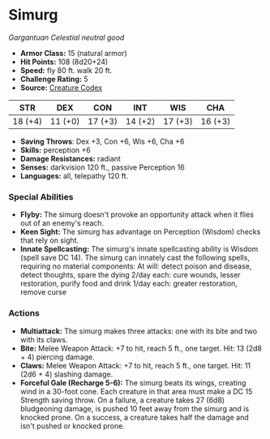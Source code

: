 # Simurg

*Gargantuan* *Celestial* *neutral good*

- **Armor Class:** 15 (natural armor)
- **Hit Points:** 108 (8d20+24)
- **Speed:** fly 80 ft. walk 20 ft.
- **Challenge Rating:** 5
- **Source:** [Creature Codex](https://koboldpress.com/kpstore/product/creature-codex-for-5th-edition-dnd/)

| STR | DEX | CON | INT | WIS | CHA |
| --- | --- | --- | --- | --- | --- |
| 18 (+4) | 11 (+0) | 17 (+3) | 14 (+2) | 17 (+3) | 16 (+3) |

- **Saving Throws**: Dex +3, Con +6, Wis +6, Cha +6
- **Skills:** perception +6
- **Damage Resistances:** radiant
- **Senses:** darkvision 120 ft., passive Perception 16
- **Languages:** all, telepathy 120 ft.
### Special Abilities
- **Flyby:** The simurg doesn't provoke an opportunity attack when it flies out of an enemy's reach.
- **Keen Sight:** The simurg has advantage on Perception (Wisdom) checks that rely on sight.
- **Innate Spellcasting:** The simurg's innate spellcasting ability is Wisdom (spell save DC 14). The simurg can innately cast the following spells, requiring no material components: At will: detect poison and disease, detect thoughts, spare the dying 2/day each: cure wounds, lesser restoration, purify food and drink 1/day each: greater restoration, remove curse
### Actions
- **Multiattack:** The simurg makes three attacks: one with its bite and two with its claws.
- **Bite:** Melee Weapon Attack: +7 to hit, reach 5 ft., one target. Hit: 13 (2d8 + 4) piercing damage.
- **Claws:** Melee Weapon Attack: +7 to hit, reach 5 ft., one target. Hit: 11 (2d6 + 4) slashing damage.
- **Forceful Gale (Recharge 5-6):** The simurg beats its wings, creating wind in a 30-foot cone. Each creature in that area must make a DC 15 Strength saving throw. On a failure, a creature takes 27 (6d8) bludgeoning damage, is pushed 10 feet away from the simurg and is knocked prone. On a success, a creature takes half the damage and isn't pushed or knocked prone.
